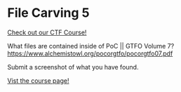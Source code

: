 # File Carving 5

[Check out our CTF Course!](https://academy.hoppersroppers.org/mod/page/view.php?id=577)

What files are contained inside of PoC || GTFO Volume 7? <https://www.alchemistowl.org/pocorgtfo/pocorgtfo07.pdf> 

Submit a screenshot of what you have found.

[Vist the course page!](https://academy.hoppersroppers.org/mod/page/view.php?id=577)
